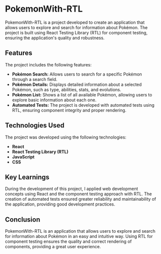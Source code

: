# PokemonWith-RTL

PokemonWith-RTL is a project developed to create an application that allows users to explore and search for information about Pokémon. The project is built using React Testing Library (RTL) for component testing, ensuring the application's quality and robustness.

## Features

The project includes the following features:

- **Pokémon Search:** Allows users to search for a specific Pokémon through a search field.
- **Pokémon Details:** Displays detailed information about a selected Pokémon, such as type, abilities, stats, and evolutions.
- **Pokémon List:** Shows a list of all available Pokémon, allowing users to explore basic information about each one.
- **Automated Tests:** The project is developed with automated tests using RTL, ensuring component integrity and proper rendering.

## Technologies Used

The project was developed using the following technologies:

- **React**
- **React Testing Library (RTL)**
- **JavaScript**
- **CSS**

## Key Learnings

During the development of this project, I applied web development concepts using React and the component testing approach with RTL. The creation of automated tests ensured greater reliability and maintainability of the application, providing good development practices.

## Conclusion

PokemonWith-RTL is an application that allows users to explore and search for information about Pokémon in an easy and intuitive way. Using RTL for component testing ensures the quality and correct rendering of components, providing a great user experience.
